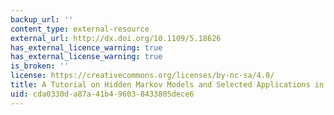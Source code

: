 ```yaml
---
backup_url: ''
content_type: external-resource
external_url: http://dx.doi.org/10.1109/5.18626
has_external_licence_warning: true
has_external_license_warning: true
is_broken: ''
license: https://creativecommons.org/licenses/by-nc-sa/4.0/
title: A Tutorial on Hidden Markov Models and Selected Applications in Speech Recognition
uid: cda0330d-a87a-41b4-9603-8433805dece6
---
```

